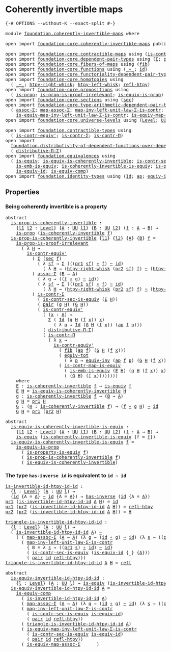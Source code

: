 # Coherently invertible maps

<pre class="Agda"><a id="39" class="Symbol">{-#</a> <a id="43" class="Keyword">OPTIONS</a> <a id="51" class="Pragma">--without-K</a> <a id="63" class="Pragma">--exact-split</a> <a id="77" class="Symbol">#-}</a>

<a id="82" class="Keyword">module</a> <a id="89" href="foundation.coherently-invertible-maps.html" class="Module">foundation.coherently-invertible-maps</a> <a id="127" class="Keyword">where</a>

<a id="134" class="Keyword">open</a> <a id="139" class="Keyword">import</a> <a id="146" href="foundation-core.coherently-invertible-maps.html" class="Module">foundation-core.coherently-invertible-maps</a> <a id="189" class="Keyword">public</a>

<a id="197" class="Keyword">open</a> <a id="202" class="Keyword">import</a> <a id="209" href="foundation-core.contractible-maps.html" class="Module">foundation-core.contractible-maps</a> <a id="243" class="Keyword">using</a> <a id="249" class="Symbol">(</a><a id="250" href="foundation-core.contractible-maps.html#3850" class="Function">is-contr-map-is-equiv</a><a id="271" class="Symbol">)</a>
<a id="273" class="Keyword">open</a> <a id="278" class="Keyword">import</a> <a id="285" href="foundation-core.dependent-pair-types.html" class="Module">foundation-core.dependent-pair-types</a> <a id="322" class="Keyword">using</a> <a id="328" class="Symbol">(</a><a id="329" href="foundation-core.dependent-pair-types.html#502" class="Record">Σ</a><a id="330" class="Symbol">;</a> <a id="332" href="foundation-core.dependent-pair-types.html#575" class="InductiveConstructor">pair</a><a id="336" class="Symbol">;</a> <a id="338" href="foundation-core.dependent-pair-types.html#592" class="Field">pr1</a><a id="341" class="Symbol">;</a> <a id="343" href="foundation-core.dependent-pair-types.html#604" class="Field">pr2</a><a id="346" class="Symbol">)</a>
<a id="348" class="Keyword">open</a> <a id="353" class="Keyword">import</a> <a id="360" href="foundation-core.fibers-of-maps.html" class="Module">foundation-core.fibers-of-maps</a> <a id="391" class="Keyword">using</a> <a id="397" class="Symbol">(</a><a id="398" href="foundation-core.fibers-of-maps.html#928" class="Function">fib</a><a id="401" class="Symbol">)</a>
<a id="403" class="Keyword">open</a> <a id="408" class="Keyword">import</a> <a id="415" href="foundation-core.functions.html" class="Module">foundation-core.functions</a> <a id="441" class="Keyword">using</a> <a id="447" class="Symbol">(</a><a id="448" href="foundation-core.functions.html#407" class="Function Operator">_∘_</a><a id="451" class="Symbol">;</a> <a id="453" href="foundation-core.functions.html#309" class="Function">id</a><a id="455" class="Symbol">)</a>
<a id="457" class="Keyword">open</a> <a id="462" class="Keyword">import</a> <a id="469" href="foundation-core.functoriality-dependent-pair-types.html" class="Module">foundation-core.functoriality-dependent-pair-types</a> <a id="520" class="Keyword">using</a> <a id="526" class="Symbol">(</a><a id="527" href="foundation-core.functoriality-dependent-pair-types.html#6804" class="Function">equiv-tot</a><a id="536" class="Symbol">)</a>
<a id="538" class="Keyword">open</a> <a id="543" class="Keyword">import</a> <a id="550" href="foundation-core.homotopies.html" class="Module">foundation-core.homotopies</a> <a id="577" class="Keyword">using</a>
  <a id="585" class="Symbol">(</a> <a id="587" href="foundation-core.homotopies.html#545" class="Function Operator">_~_</a><a id="590" class="Symbol">;</a> <a id="592" href="foundation-core.homotopies.html#1870" class="Function">htpy-right-whisk</a><a id="608" class="Symbol">;</a> <a id="610" href="foundation-core.homotopies.html#1665" class="Function">htpy-left-whisk</a><a id="625" class="Symbol">;</a> <a id="627" href="foundation-core.homotopies.html#710" class="Function">refl-htpy</a><a id="636" class="Symbol">)</a>
<a id="638" class="Keyword">open</a> <a id="643" class="Keyword">import</a> <a id="650" href="foundation-core.propositions.html" class="Module">foundation-core.propositions</a> <a id="679" class="Keyword">using</a>
  <a id="687" class="Symbol">(</a> <a id="689" href="foundation-core.propositions.html#1295" class="Function">is-prop</a><a id="696" class="Symbol">;</a> <a id="698" href="foundation-core.propositions.html#3209" class="Function">is-prop-is-proof-irrelevant</a><a id="725" class="Symbol">;</a> <a id="727" href="foundation-core.propositions.html#3682" class="Function">is-equiv-is-prop</a><a id="743" class="Symbol">)</a>
<a id="745" class="Keyword">open</a> <a id="750" class="Keyword">import</a> <a id="757" href="foundation-core.sections.html" class="Module">foundation-core.sections</a> <a id="782" class="Keyword">using</a> <a id="788" class="Symbol">(</a><a id="789" href="foundation-core.sections.html#521" class="Function">sec</a><a id="792" class="Symbol">)</a>
<a id="794" class="Keyword">open</a> <a id="799" class="Keyword">import</a> <a id="806" href="foundation-core.type-arithmetic-dependent-pair-types.html" class="Module">foundation-core.type-arithmetic-dependent-pair-types</a> <a id="859" class="Keyword">using</a>
  <a id="867" class="Symbol">(</a> <a id="869" href="foundation-core.type-arithmetic-dependent-pair-types.html#5662" class="Function">assoc-Σ</a><a id="876" class="Symbol">;</a> <a id="878" href="foundation-core.type-arithmetic-dependent-pair-types.html#4909" class="Function">map-assoc-Σ</a><a id="889" class="Symbol">;</a> <a id="891" href="foundation-core.type-arithmetic-dependent-pair-types.html#1626" class="Function">map-inv-left-unit-law-Σ-is-contr</a><a id="923" class="Symbol">;</a>
    <a id="929" href="foundation-core.type-arithmetic-dependent-pair-types.html#3265" class="Function">is-equiv-map-inv-left-unit-law-Σ-is-contr</a><a id="970" class="Symbol">;</a> <a id="972" href="foundation-core.type-arithmetic-dependent-pair-types.html#5476" class="Function">is-equiv-map-assoc-Σ</a><a id="992" class="Symbol">)</a>
<a id="994" class="Keyword">open</a> <a id="999" class="Keyword">import</a> <a id="1006" href="foundation-core.universe-levels.html" class="Module">foundation-core.universe-levels</a> <a id="1038" class="Keyword">using</a> <a id="1044" class="Symbol">(</a><a id="1045" href="Agda.Primitive.html#597" class="Postulate">Level</a><a id="1050" class="Symbol">;</a> <a id="1052" href="foundation-core.universe-levels.html#222" class="Primitive">UU</a><a id="1054" class="Symbol">)</a>

<a id="1057" class="Keyword">open</a> <a id="1062" class="Keyword">import</a> <a id="1069" href="foundation.contractible-types.html" class="Module">foundation.contractible-types</a> <a id="1099" class="Keyword">using</a>
  <a id="1107" class="Symbol">(</a> <a id="1109" href="foundation-core.contractible-types.html#3806" class="Function">is-contr-equiv&#39;</a><a id="1124" class="Symbol">;</a> <a id="1126" href="foundation-core.contractible-types.html#6252" class="Function">is-contr-Σ</a><a id="1136" class="Symbol">;</a> <a id="1138" href="foundation-core.contractible-types.html#6892" class="Function">is-contr-Π</a><a id="1148" class="Symbol">)</a>
<a id="1150" class="Keyword">open</a> <a id="1155" class="Keyword">import</a>
  <a id="1164" href="foundation.distributivity-of-dependent-functions-over-dependent-pairs.html" class="Module">foundation.distributivity-of-dependent-functions-over-dependent-pairs</a> <a id="1234" class="Keyword">using</a>
  <a id="1242" class="Symbol">(</a> <a id="1244" href="foundation.distributivity-of-dependent-functions-over-dependent-pairs.html#4401" class="Function">distributive-Π-Σ</a><a id="1260" class="Symbol">)</a>
<a id="1262" class="Keyword">open</a> <a id="1267" class="Keyword">import</a> <a id="1274" href="foundation.equivalences.html" class="Module">foundation.equivalences</a> <a id="1298" class="Keyword">using</a>
  <a id="1306" class="Symbol">(</a> <a id="1308" href="foundation-core.equivalences.html#1542" class="Function">is-equiv</a><a id="1316" class="Symbol">;</a> <a id="1318" href="foundation-core.equivalences.html#3828" class="Function">is-equiv-is-coherently-invertible</a><a id="1351" class="Symbol">;</a> <a id="1353" href="foundation.equivalences.html#11132" class="Function">is-contr-sec-is-equiv</a><a id="1374" class="Symbol">;</a>
    <a id="1380" href="foundation-core.equivalences.html#15392" class="Function">is-emb-is-equiv</a><a id="1395" class="Symbol">;</a> <a id="1397" href="foundation-core.equivalences.html#3630" class="Function">is-coherently-invertible-is-equiv</a><a id="1430" class="Symbol">;</a> <a id="1432" href="foundation.equivalences.html#12215" class="Function">is-property-is-equiv</a><a id="1452" class="Symbol">;</a>
    <a id="1458" href="foundation-core.equivalences.html#2309" class="Function">is-equiv-id</a><a id="1469" class="Symbol">;</a> <a id="1471" href="foundation-core.equivalences.html#7183" class="Function">is-equiv-comp</a><a id="1484" class="Symbol">)</a>
<a id="1486" class="Keyword">open</a> <a id="1491" class="Keyword">import</a> <a id="1498" href="foundation.identity-types.html" class="Module">foundation.identity-types</a> <a id="1524" class="Keyword">using</a> <a id="1530" class="Symbol">(</a><a id="1531" href="foundation-core.identity-types.html#641" class="Datatype">Id</a><a id="1533" class="Symbol">;</a> <a id="1535" href="foundation-core.identity-types.html#2853" class="Function">ap</a><a id="1537" class="Symbol">;</a> <a id="1539" href="foundation.identity-types.html#1216" class="Function">equiv-inv</a><a id="1548" class="Symbol">;</a> <a id="1550" href="foundation-core.identity-types.html#694" class="InductiveConstructor">refl</a><a id="1554" class="Symbol">)</a>
</pre>
## Properties

### Being coherently invertible is a property

<pre class="Agda"><a id="1631" class="Keyword">abstract</a>
  <a id="is-prop-is-coherently-invertible"></a><a id="1642" href="foundation.coherently-invertible-maps.html#1642" class="Function">is-prop-is-coherently-invertible</a> <a id="1675" class="Symbol">:</a>
    <a id="1681" class="Symbol">{</a><a id="1682" href="foundation.coherently-invertible-maps.html#1682" class="Bound">l1</a> <a id="1685" href="foundation.coherently-invertible-maps.html#1685" class="Bound">l2</a> <a id="1688" class="Symbol">:</a> <a id="1690" href="Agda.Primitive.html#597" class="Postulate">Level</a><a id="1695" class="Symbol">}</a> <a id="1697" class="Symbol">{</a><a id="1698" href="foundation.coherently-invertible-maps.html#1698" class="Bound">A</a> <a id="1700" class="Symbol">:</a> <a id="1702" href="foundation-core.universe-levels.html#222" class="Primitive">UU</a> <a id="1705" href="foundation.coherently-invertible-maps.html#1682" class="Bound">l1</a><a id="1707" class="Symbol">}</a> <a id="1709" class="Symbol">{</a><a id="1710" href="foundation.coherently-invertible-maps.html#1710" class="Bound">B</a> <a id="1712" class="Symbol">:</a> <a id="1714" href="foundation-core.universe-levels.html#222" class="Primitive">UU</a> <a id="1717" href="foundation.coherently-invertible-maps.html#1685" class="Bound">l2</a><a id="1719" class="Symbol">}</a> <a id="1721" class="Symbol">(</a><a id="1722" href="foundation.coherently-invertible-maps.html#1722" class="Bound">f</a> <a id="1724" class="Symbol">:</a> <a id="1726" href="foundation.coherently-invertible-maps.html#1698" class="Bound">A</a> <a id="1728" class="Symbol">→</a> <a id="1730" href="foundation.coherently-invertible-maps.html#1710" class="Bound">B</a><a id="1731" class="Symbol">)</a> <a id="1733" class="Symbol">→</a>
    <a id="1739" href="foundation-core.propositions.html#1295" class="Function">is-prop</a> <a id="1747" class="Symbol">(</a><a id="1748" href="foundation-core.coherently-invertible-maps.html#1466" class="Function">is-coherently-invertible</a> <a id="1773" href="foundation.coherently-invertible-maps.html#1722" class="Bound">f</a><a id="1774" class="Symbol">)</a>
  <a id="1778" href="foundation.coherently-invertible-maps.html#1642" class="Function">is-prop-is-coherently-invertible</a> <a id="1811" class="Symbol">{</a><a id="1812" href="foundation.coherently-invertible-maps.html#1812" class="Bound">l1</a><a id="1814" class="Symbol">}</a> <a id="1816" class="Symbol">{</a><a id="1817" href="foundation.coherently-invertible-maps.html#1817" class="Bound">l2</a><a id="1819" class="Symbol">}</a> <a id="1821" class="Symbol">{</a><a id="1822" href="foundation.coherently-invertible-maps.html#1822" class="Bound">A</a><a id="1823" class="Symbol">}</a> <a id="1825" class="Symbol">{</a><a id="1826" href="foundation.coherently-invertible-maps.html#1826" class="Bound">B</a><a id="1827" class="Symbol">}</a> <a id="1829" href="foundation.coherently-invertible-maps.html#1829" class="Bound">f</a> <a id="1831" class="Symbol">=</a>
    <a id="1837" href="foundation-core.propositions.html#3209" class="Function">is-prop-is-proof-irrelevant</a>
      <a id="1871" class="Symbol">(</a> <a id="1873" class="Symbol">λ</a> <a id="1875" href="foundation.coherently-invertible-maps.html#1875" class="Bound">H</a> <a id="1877" class="Symbol">→</a>
        <a id="1887" href="foundation-core.contractible-types.html#3806" class="Function">is-contr-equiv&#39;</a>
          <a id="1913" class="Symbol">(</a> <a id="1915" href="foundation-core.dependent-pair-types.html#502" class="Record">Σ</a> <a id="1917" class="Symbol">(</a><a id="1918" href="foundation-core.sections.html#521" class="Function">sec</a> <a id="1922" href="foundation.coherently-invertible-maps.html#1829" class="Bound">f</a><a id="1923" class="Symbol">)</a>
            <a id="1937" class="Symbol">(</a> <a id="1939" class="Symbol">λ</a> <a id="1941" href="foundation.coherently-invertible-maps.html#1941" class="Bound">sf</a> <a id="1944" class="Symbol">→</a> <a id="1946" href="foundation-core.dependent-pair-types.html#502" class="Record">Σ</a> <a id="1948" class="Symbol">(((</a><a id="1951" href="foundation-core.dependent-pair-types.html#592" class="Field">pr1</a> <a id="1955" href="foundation.coherently-invertible-maps.html#1941" class="Bound">sf</a><a id="1957" class="Symbol">)</a> <a id="1959" href="foundation-core.functions.html#407" class="Function Operator">∘</a> <a id="1961" href="foundation.coherently-invertible-maps.html#1829" class="Bound">f</a><a id="1962" class="Symbol">)</a> <a id="1964" href="foundation-core.homotopies.html#545" class="Function Operator">~</a> <a id="1966" href="foundation-core.functions.html#309" class="Function">id</a><a id="1968" class="Symbol">)</a>
              <a id="1984" class="Symbol">(</a> <a id="1986" class="Symbol">λ</a> <a id="1988" href="foundation.coherently-invertible-maps.html#1988" class="Bound">H</a> <a id="1990" class="Symbol">→</a> <a id="1992" class="Symbol">(</a><a id="1993" href="foundation-core.homotopies.html#1870" class="Function">htpy-right-whisk</a> <a id="2010" class="Symbol">(</a><a id="2011" href="foundation-core.dependent-pair-types.html#604" class="Field">pr2</a> <a id="2015" href="foundation.coherently-invertible-maps.html#1941" class="Bound">sf</a><a id="2017" class="Symbol">)</a> <a id="2019" href="foundation.coherently-invertible-maps.html#1829" class="Bound">f</a><a id="2020" class="Symbol">)</a> <a id="2022" href="foundation-core.homotopies.html#545" class="Function Operator">~</a> <a id="2024" class="Symbol">(</a><a id="2025" href="foundation-core.homotopies.html#1665" class="Function">htpy-left-whisk</a> <a id="2041" href="foundation.coherently-invertible-maps.html#1829" class="Bound">f</a> <a id="2043" href="foundation.coherently-invertible-maps.html#1988" class="Bound">H</a><a id="2044" class="Symbol">))))</a>
          <a id="2059" class="Symbol">(</a> <a id="2061" href="foundation-core.type-arithmetic-dependent-pair-types.html#5662" class="Function">assoc-Σ</a> <a id="2069" class="Symbol">(</a><a id="2070" href="foundation.coherently-invertible-maps.html#1826" class="Bound">B</a> <a id="2072" class="Symbol">→</a> <a id="2074" href="foundation.coherently-invertible-maps.html#1822" class="Bound">A</a><a id="2075" class="Symbol">)</a>
            <a id="2089" class="Symbol">(</a> <a id="2091" class="Symbol">λ</a> <a id="2093" href="foundation.coherently-invertible-maps.html#2093" class="Bound">g</a> <a id="2095" class="Symbol">→</a> <a id="2097" class="Symbol">((</a><a id="2099" href="foundation.coherently-invertible-maps.html#1829" class="Bound">f</a> <a id="2101" href="foundation-core.functions.html#407" class="Function Operator">∘</a> <a id="2103" href="foundation.coherently-invertible-maps.html#2093" class="Bound">g</a><a id="2104" class="Symbol">)</a> <a id="2106" href="foundation-core.homotopies.html#545" class="Function Operator">~</a> <a id="2108" href="foundation-core.functions.html#309" class="Function">id</a><a id="2110" class="Symbol">))</a>
            <a id="2125" class="Symbol">(</a> <a id="2127" class="Symbol">λ</a> <a id="2129" href="foundation.coherently-invertible-maps.html#2129" class="Bound">sf</a> <a id="2132" class="Symbol">→</a> <a id="2134" href="foundation-core.dependent-pair-types.html#502" class="Record">Σ</a> <a id="2136" class="Symbol">(((</a><a id="2139" href="foundation-core.dependent-pair-types.html#592" class="Field">pr1</a> <a id="2143" href="foundation.coherently-invertible-maps.html#2129" class="Bound">sf</a><a id="2145" class="Symbol">)</a> <a id="2147" href="foundation-core.functions.html#407" class="Function Operator">∘</a> <a id="2149" href="foundation.coherently-invertible-maps.html#1829" class="Bound">f</a><a id="2150" class="Symbol">)</a> <a id="2152" href="foundation-core.homotopies.html#545" class="Function Operator">~</a> <a id="2154" href="foundation-core.functions.html#309" class="Function">id</a><a id="2156" class="Symbol">)</a>
              <a id="2172" class="Symbol">(</a> <a id="2174" class="Symbol">λ</a> <a id="2176" href="foundation.coherently-invertible-maps.html#2176" class="Bound">H</a> <a id="2178" class="Symbol">→</a> <a id="2180" class="Symbol">(</a><a id="2181" href="foundation-core.homotopies.html#1870" class="Function">htpy-right-whisk</a> <a id="2198" class="Symbol">(</a><a id="2199" href="foundation-core.dependent-pair-types.html#604" class="Field">pr2</a> <a id="2203" href="foundation.coherently-invertible-maps.html#2129" class="Bound">sf</a><a id="2205" class="Symbol">)</a> <a id="2207" href="foundation.coherently-invertible-maps.html#1829" class="Bound">f</a><a id="2208" class="Symbol">)</a> <a id="2210" href="foundation-core.homotopies.html#545" class="Function Operator">~</a> <a id="2212" class="Symbol">(</a><a id="2213" href="foundation-core.homotopies.html#1665" class="Function">htpy-left-whisk</a> <a id="2229" href="foundation.coherently-invertible-maps.html#1829" class="Bound">f</a> <a id="2231" href="foundation.coherently-invertible-maps.html#2176" class="Bound">H</a><a id="2232" class="Symbol">))))</a>
          <a id="2247" class="Symbol">(</a> <a id="2249" href="foundation-core.contractible-types.html#6252" class="Function">is-contr-Σ</a>
            <a id="2272" class="Symbol">(</a> <a id="2274" href="foundation.equivalences.html#11132" class="Function">is-contr-sec-is-equiv</a> <a id="2296" class="Symbol">(</a><a id="2297" href="foundation.coherently-invertible-maps.html#2903" class="Function">E</a> <a id="2299" href="foundation.coherently-invertible-maps.html#1875" class="Bound">H</a><a id="2300" class="Symbol">))</a>
            <a id="2315" class="Symbol">(</a> <a id="2317" href="foundation-core.dependent-pair-types.html#575" class="InductiveConstructor">pair</a> <a id="2322" class="Symbol">(</a><a id="2323" href="foundation.coherently-invertible-maps.html#2997" class="Function">g</a> <a id="2325" href="foundation.coherently-invertible-maps.html#1875" class="Bound">H</a><a id="2326" class="Symbol">)</a> <a id="2328" class="Symbol">(</a><a id="2329" href="foundation.coherently-invertible-maps.html#3058" class="Function">G</a> <a id="2331" href="foundation.coherently-invertible-maps.html#1875" class="Bound">H</a><a id="2332" class="Symbol">))</a>
            <a id="2347" class="Symbol">(</a> <a id="2349" href="foundation-core.contractible-types.html#3806" class="Function">is-contr-equiv&#39;</a>
              <a id="2379" class="Symbol">(</a> <a id="2381" class="Symbol">(</a><a id="2382" href="foundation.coherently-invertible-maps.html#2382" class="Bound">x</a> <a id="2384" class="Symbol">:</a> <a id="2386" href="foundation.coherently-invertible-maps.html#1822" class="Bound">A</a><a id="2387" class="Symbol">)</a> <a id="2389" class="Symbol">→</a>
                <a id="2407" href="foundation-core.dependent-pair-types.html#502" class="Record">Σ</a> <a id="2409" class="Symbol">(</a> <a id="2411" href="foundation-core.identity-types.html#641" class="Datatype">Id</a> <a id="2414" class="Symbol">(</a><a id="2415" href="foundation.coherently-invertible-maps.html#2997" class="Function">g</a> <a id="2417" href="foundation.coherently-invertible-maps.html#1875" class="Bound">H</a> <a id="2419" class="Symbol">(</a><a id="2420" href="foundation.coherently-invertible-maps.html#1829" class="Bound">f</a> <a id="2422" href="foundation.coherently-invertible-maps.html#2382" class="Bound">x</a><a id="2423" class="Symbol">))</a> <a id="2426" href="foundation.coherently-invertible-maps.html#2382" class="Bound">x</a><a id="2427" class="Symbol">)</a>
                  <a id="2447" class="Symbol">(</a> <a id="2449" class="Symbol">λ</a> <a id="2451" href="foundation.coherently-invertible-maps.html#2451" class="Bound">p</a> <a id="2453" class="Symbol">→</a> <a id="2455" href="foundation-core.identity-types.html#641" class="Datatype">Id</a> <a id="2458" class="Symbol">(</a><a id="2459" href="foundation.coherently-invertible-maps.html#3058" class="Function">G</a> <a id="2461" href="foundation.coherently-invertible-maps.html#1875" class="Bound">H</a> <a id="2463" class="Symbol">(</a><a id="2464" href="foundation.coherently-invertible-maps.html#1829" class="Bound">f</a> <a id="2466" href="foundation.coherently-invertible-maps.html#2382" class="Bound">x</a><a id="2467" class="Symbol">))</a> <a id="2470" class="Symbol">(</a><a id="2471" href="foundation-core.identity-types.html#2853" class="Function">ap</a> <a id="2474" href="foundation.coherently-invertible-maps.html#1829" class="Bound">f</a> <a id="2476" href="foundation.coherently-invertible-maps.html#2451" class="Bound">p</a><a id="2477" class="Symbol">)))</a>
              <a id="2495" class="Symbol">(</a> <a id="2497" href="foundation.distributivity-of-dependent-functions-over-dependent-pairs.html#4401" class="Function">distributive-Π-Σ</a><a id="2513" class="Symbol">)</a>
              <a id="2529" class="Symbol">(</a> <a id="2531" href="foundation-core.contractible-types.html#6892" class="Function">is-contr-Π</a>
                <a id="2558" class="Symbol">(</a> <a id="2560" class="Symbol">λ</a> <a id="2562" href="foundation.coherently-invertible-maps.html#2562" class="Bound">x</a> <a id="2564" class="Symbol">→</a>
                  <a id="2584" href="foundation-core.contractible-types.html#3806" class="Function">is-contr-equiv&#39;</a>
                    <a id="2620" class="Symbol">(</a> <a id="2622" href="foundation-core.fibers-of-maps.html#928" class="Function">fib</a> <a id="2626" class="Symbol">(</a><a id="2627" href="foundation-core.identity-types.html#2853" class="Function">ap</a> <a id="2630" href="foundation.coherently-invertible-maps.html#1829" class="Bound">f</a><a id="2631" class="Symbol">)</a> <a id="2633" class="Symbol">(</a><a id="2634" href="foundation.coherently-invertible-maps.html#3058" class="Function">G</a> <a id="2636" href="foundation.coherently-invertible-maps.html#1875" class="Bound">H</a> <a id="2638" class="Symbol">(</a><a id="2639" href="foundation.coherently-invertible-maps.html#1829" class="Bound">f</a> <a id="2641" href="foundation.coherently-invertible-maps.html#2562" class="Bound">x</a><a id="2642" class="Symbol">)))</a>
                    <a id="2666" class="Symbol">(</a> <a id="2668" href="foundation-core.functoriality-dependent-pair-types.html#6804" class="Function">equiv-tot</a>
                      <a id="2700" class="Symbol">(</a> <a id="2702" class="Symbol">λ</a> <a id="2704" href="foundation.coherently-invertible-maps.html#2704" class="Bound">p</a> <a id="2706" class="Symbol">→</a> <a id="2708" href="foundation.identity-types.html#1216" class="Function">equiv-inv</a> <a id="2718" class="Symbol">(</a><a id="2719" href="foundation-core.identity-types.html#2853" class="Function">ap</a> <a id="2722" href="foundation.coherently-invertible-maps.html#1829" class="Bound">f</a> <a id="2724" href="foundation.coherently-invertible-maps.html#2704" class="Bound">p</a><a id="2725" class="Symbol">)</a> <a id="2727" class="Symbol">(</a><a id="2728" href="foundation.coherently-invertible-maps.html#3058" class="Function">G</a> <a id="2730" href="foundation.coherently-invertible-maps.html#1875" class="Bound">H</a> <a id="2732" class="Symbol">(</a><a id="2733" href="foundation.coherently-invertible-maps.html#1829" class="Bound">f</a> <a id="2735" href="foundation.coherently-invertible-maps.html#2562" class="Bound">x</a><a id="2736" class="Symbol">))))</a>
                    <a id="2761" class="Symbol">(</a> <a id="2763" href="foundation-core.contractible-maps.html#3850" class="Function">is-contr-map-is-equiv</a>
                      <a id="2807" class="Symbol">(</a> <a id="2809" href="foundation-core.equivalences.html#15392" class="Function">is-emb-is-equiv</a> <a id="2825" class="Symbol">(</a><a id="2826" href="foundation.coherently-invertible-maps.html#2903" class="Function">E</a> <a id="2828" href="foundation.coherently-invertible-maps.html#1875" class="Bound">H</a><a id="2829" class="Symbol">)</a> <a id="2831" class="Symbol">(</a><a id="2832" href="foundation.coherently-invertible-maps.html#2997" class="Function">g</a> <a id="2834" href="foundation.coherently-invertible-maps.html#1875" class="Bound">H</a> <a id="2836" class="Symbol">(</a><a id="2837" href="foundation.coherently-invertible-maps.html#1829" class="Bound">f</a> <a id="2839" href="foundation.coherently-invertible-maps.html#2562" class="Bound">x</a><a id="2840" class="Symbol">))</a> <a id="2843" href="foundation.coherently-invertible-maps.html#2562" class="Bound">x</a><a id="2844" class="Symbol">)</a>
                      <a id="2868" class="Symbol">(</a> <a id="2870" class="Symbol">(</a><a id="2871" href="foundation.coherently-invertible-maps.html#3058" class="Function">G</a> <a id="2873" href="foundation.coherently-invertible-maps.html#1875" class="Bound">H</a><a id="2874" class="Symbol">)</a> <a id="2876" class="Symbol">(</a><a id="2877" href="foundation.coherently-invertible-maps.html#1829" class="Bound">f</a> <a id="2879" href="foundation.coherently-invertible-maps.html#2562" class="Bound">x</a><a id="2880" class="Symbol">))))))))</a>
    <a id="2893" class="Keyword">where</a>
    <a id="2903" href="foundation.coherently-invertible-maps.html#2903" class="Function">E</a> <a id="2905" class="Symbol">:</a> <a id="2907" href="foundation-core.coherently-invertible-maps.html#1466" class="Function">is-coherently-invertible</a> <a id="2932" href="foundation.coherently-invertible-maps.html#1829" class="Bound">f</a> <a id="2934" class="Symbol">→</a> <a id="2936" href="foundation-core.equivalences.html#1542" class="Function">is-equiv</a> <a id="2945" href="foundation.coherently-invertible-maps.html#1829" class="Bound">f</a>
    <a id="2951" href="foundation.coherently-invertible-maps.html#2903" class="Function">E</a> <a id="2953" href="foundation.coherently-invertible-maps.html#2953" class="Bound">H</a> <a id="2955" class="Symbol">=</a> <a id="2957" href="foundation-core.equivalences.html#3828" class="Function">is-equiv-is-coherently-invertible</a> <a id="2991" href="foundation.coherently-invertible-maps.html#2953" class="Bound">H</a>
    <a id="2997" href="foundation.coherently-invertible-maps.html#2997" class="Function">g</a> <a id="2999" class="Symbol">:</a> <a id="3001" href="foundation-core.coherently-invertible-maps.html#1466" class="Function">is-coherently-invertible</a> <a id="3026" href="foundation.coherently-invertible-maps.html#1829" class="Bound">f</a> <a id="3028" class="Symbol">→</a> <a id="3030" class="Symbol">(</a><a id="3031" href="foundation.coherently-invertible-maps.html#1826" class="Bound">B</a> <a id="3033" class="Symbol">→</a> <a id="3035" href="foundation.coherently-invertible-maps.html#1822" class="Bound">A</a><a id="3036" class="Symbol">)</a>
    <a id="3042" href="foundation.coherently-invertible-maps.html#2997" class="Function">g</a> <a id="3044" href="foundation.coherently-invertible-maps.html#3044" class="Bound">H</a> <a id="3046" class="Symbol">=</a> <a id="3048" href="foundation-core.dependent-pair-types.html#592" class="Field">pr1</a> <a id="3052" href="foundation.coherently-invertible-maps.html#3044" class="Bound">H</a>
    <a id="3058" href="foundation.coherently-invertible-maps.html#3058" class="Function">G</a> <a id="3060" class="Symbol">:</a> <a id="3062" class="Symbol">(</a><a id="3063" href="foundation.coherently-invertible-maps.html#3063" class="Bound">H</a> <a id="3065" class="Symbol">:</a> <a id="3067" href="foundation-core.coherently-invertible-maps.html#1466" class="Function">is-coherently-invertible</a> <a id="3092" href="foundation.coherently-invertible-maps.html#1829" class="Bound">f</a><a id="3093" class="Symbol">)</a> <a id="3095" class="Symbol">→</a> <a id="3097" class="Symbol">(</a><a id="3098" href="foundation.coherently-invertible-maps.html#1829" class="Bound">f</a> <a id="3100" href="foundation-core.functions.html#407" class="Function Operator">∘</a> <a id="3102" href="foundation.coherently-invertible-maps.html#2997" class="Function">g</a> <a id="3104" href="foundation.coherently-invertible-maps.html#3063" class="Bound">H</a><a id="3105" class="Symbol">)</a> <a id="3107" href="foundation-core.homotopies.html#545" class="Function Operator">~</a> <a id="3109" href="foundation-core.functions.html#309" class="Function">id</a>
    <a id="3116" href="foundation.coherently-invertible-maps.html#3058" class="Function">G</a> <a id="3118" href="foundation.coherently-invertible-maps.html#3118" class="Bound">H</a> <a id="3120" class="Symbol">=</a> <a id="3122" href="foundation-core.dependent-pair-types.html#592" class="Field">pr1</a> <a id="3126" class="Symbol">(</a><a id="3127" href="foundation-core.dependent-pair-types.html#604" class="Field">pr2</a> <a id="3131" href="foundation.coherently-invertible-maps.html#3118" class="Bound">H</a><a id="3132" class="Symbol">)</a>

<a id="3135" class="Keyword">abstract</a>
  <a id="is-equiv-is-coherently-invertible-is-equiv"></a><a id="3146" href="foundation.coherently-invertible-maps.html#3146" class="Function">is-equiv-is-coherently-invertible-is-equiv</a> <a id="3189" class="Symbol">:</a>
    <a id="3195" class="Symbol">{</a><a id="3196" href="foundation.coherently-invertible-maps.html#3196" class="Bound">l1</a> <a id="3199" href="foundation.coherently-invertible-maps.html#3199" class="Bound">l2</a> <a id="3202" class="Symbol">:</a> <a id="3204" href="Agda.Primitive.html#597" class="Postulate">Level</a><a id="3209" class="Symbol">}</a> <a id="3211" class="Symbol">{</a><a id="3212" href="foundation.coherently-invertible-maps.html#3212" class="Bound">A</a> <a id="3214" class="Symbol">:</a> <a id="3216" href="foundation-core.universe-levels.html#222" class="Primitive">UU</a> <a id="3219" href="foundation.coherently-invertible-maps.html#3196" class="Bound">l1</a><a id="3221" class="Symbol">}</a> <a id="3223" class="Symbol">{</a><a id="3224" href="foundation.coherently-invertible-maps.html#3224" class="Bound">B</a> <a id="3226" class="Symbol">:</a> <a id="3228" href="foundation-core.universe-levels.html#222" class="Primitive">UU</a> <a id="3231" href="foundation.coherently-invertible-maps.html#3199" class="Bound">l2</a><a id="3233" class="Symbol">}</a> <a id="3235" class="Symbol">(</a><a id="3236" href="foundation.coherently-invertible-maps.html#3236" class="Bound">f</a> <a id="3238" class="Symbol">:</a> <a id="3240" href="foundation.coherently-invertible-maps.html#3212" class="Bound">A</a> <a id="3242" class="Symbol">→</a> <a id="3244" href="foundation.coherently-invertible-maps.html#3224" class="Bound">B</a><a id="3245" class="Symbol">)</a> <a id="3247" class="Symbol">→</a>
    <a id="3253" href="foundation-core.equivalences.html#1542" class="Function">is-equiv</a> <a id="3262" class="Symbol">(</a><a id="3263" href="foundation-core.equivalences.html#3630" class="Function">is-coherently-invertible-is-equiv</a> <a id="3297" class="Symbol">{</a><a id="3298" class="Argument">f</a> <a id="3300" class="Symbol">=</a> <a id="3302" href="foundation.coherently-invertible-maps.html#3236" class="Bound">f</a><a id="3303" class="Symbol">})</a>
  <a id="3308" href="foundation.coherently-invertible-maps.html#3146" class="Function">is-equiv-is-coherently-invertible-is-equiv</a> <a id="3351" href="foundation.coherently-invertible-maps.html#3351" class="Bound">f</a> <a id="3353" class="Symbol">=</a>
    <a id="3359" href="foundation-core.propositions.html#3682" class="Function">is-equiv-is-prop</a>
      <a id="3382" class="Symbol">(</a> <a id="3384" href="foundation.equivalences.html#12215" class="Function">is-property-is-equiv</a> <a id="3405" href="foundation.coherently-invertible-maps.html#3351" class="Bound">f</a><a id="3406" class="Symbol">)</a>
      <a id="3414" class="Symbol">(</a> <a id="3416" href="foundation.coherently-invertible-maps.html#1642" class="Function">is-prop-is-coherently-invertible</a> <a id="3449" href="foundation.coherently-invertible-maps.html#3351" class="Bound">f</a><a id="3450" class="Symbol">)</a>
      <a id="3458" class="Symbol">(</a> <a id="3460" href="foundation-core.equivalences.html#3828" class="Function">is-equiv-is-coherently-invertible</a><a id="3493" class="Symbol">)</a>
</pre>
### The type `has-inverse id` is equivalent to `id ~ id`

<pre class="Agda"><a id="is-invertible-id-htpy-id-id"></a><a id="3566" href="foundation.coherently-invertible-maps.html#3566" class="Function">is-invertible-id-htpy-id-id</a> <a id="3594" class="Symbol">:</a>
  <a id="3598" class="Symbol">{</a><a id="3599" href="foundation.coherently-invertible-maps.html#3599" class="Bound">l</a> <a id="3601" class="Symbol">:</a> <a id="3603" href="Agda.Primitive.html#597" class="Postulate">Level</a><a id="3608" class="Symbol">}</a> <a id="3610" class="Symbol">(</a><a id="3611" href="foundation.coherently-invertible-maps.html#3611" class="Bound">A</a> <a id="3613" class="Symbol">:</a> <a id="3615" href="foundation-core.universe-levels.html#222" class="Primitive">UU</a> <a id="3618" href="foundation.coherently-invertible-maps.html#3599" class="Bound">l</a><a id="3619" class="Symbol">)</a> <a id="3621" class="Symbol">→</a>
  <a id="3625" class="Symbol">(</a><a id="3626" href="foundation-core.functions.html#309" class="Function">id</a> <a id="3629" class="Symbol">{</a><a id="3630" class="Argument">A</a> <a id="3632" class="Symbol">=</a> <a id="3634" href="foundation.coherently-invertible-maps.html#3611" class="Bound">A</a><a id="3635" class="Symbol">}</a> <a id="3637" href="foundation-core.homotopies.html#545" class="Function Operator">~</a> <a id="3639" href="foundation-core.functions.html#309" class="Function">id</a> <a id="3642" class="Symbol">{</a><a id="3643" class="Argument">A</a> <a id="3645" class="Symbol">=</a> <a id="3647" href="foundation.coherently-invertible-maps.html#3611" class="Bound">A</a><a id="3648" class="Symbol">})</a> <a id="3651" class="Symbol">→</a> <a id="3653" href="foundation-core.coherently-invertible-maps.html#1168" class="Function">has-inverse</a> <a id="3665" class="Symbol">(</a><a id="3666" href="foundation-core.functions.html#309" class="Function">id</a> <a id="3669" class="Symbol">{</a><a id="3670" class="Argument">A</a> <a id="3672" class="Symbol">=</a> <a id="3674" href="foundation.coherently-invertible-maps.html#3611" class="Bound">A</a><a id="3675" class="Symbol">})</a>
<a id="3678" href="foundation-core.dependent-pair-types.html#592" class="Field">pr1</a> <a id="3682" class="Symbol">(</a><a id="3683" href="foundation.coherently-invertible-maps.html#3566" class="Function">is-invertible-id-htpy-id-id</a> <a id="3711" href="foundation.coherently-invertible-maps.html#3711" class="Bound">A</a> <a id="3713" href="foundation.coherently-invertible-maps.html#3713" class="Bound">H</a><a id="3714" class="Symbol">)</a> <a id="3716" class="Symbol">=</a> <a id="3718" href="foundation-core.functions.html#309" class="Function">id</a>
<a id="3721" href="foundation-core.dependent-pair-types.html#592" class="Field">pr1</a> <a id="3725" class="Symbol">(</a><a id="3726" href="foundation-core.dependent-pair-types.html#604" class="Field">pr2</a> <a id="3730" class="Symbol">(</a><a id="3731" href="foundation.coherently-invertible-maps.html#3566" class="Function">is-invertible-id-htpy-id-id</a> <a id="3759" href="foundation.coherently-invertible-maps.html#3759" class="Bound">A</a> <a id="3761" href="foundation.coherently-invertible-maps.html#3761" class="Bound">H</a><a id="3762" class="Symbol">))</a> <a id="3765" class="Symbol">=</a> <a id="3767" href="foundation-core.homotopies.html#710" class="Function">refl-htpy</a>
<a id="3777" href="foundation-core.dependent-pair-types.html#604" class="Field">pr2</a> <a id="3781" class="Symbol">(</a><a id="3782" href="foundation-core.dependent-pair-types.html#604" class="Field">pr2</a> <a id="3786" class="Symbol">(</a><a id="3787" href="foundation.coherently-invertible-maps.html#3566" class="Function">is-invertible-id-htpy-id-id</a> <a id="3815" href="foundation.coherently-invertible-maps.html#3815" class="Bound">A</a> <a id="3817" href="foundation.coherently-invertible-maps.html#3817" class="Bound">H</a><a id="3818" class="Symbol">))</a> <a id="3821" class="Symbol">=</a> <a id="3823" href="foundation.coherently-invertible-maps.html#3817" class="Bound">H</a>

<a id="triangle-is-invertible-id-htpy-id-id"></a><a id="3826" href="foundation.coherently-invertible-maps.html#3826" class="Function">triangle-is-invertible-id-htpy-id-id</a> <a id="3863" class="Symbol">:</a>
  <a id="3867" class="Symbol">{</a><a id="3868" href="foundation.coherently-invertible-maps.html#3868" class="Bound">l</a> <a id="3870" class="Symbol">:</a> <a id="3872" href="Agda.Primitive.html#597" class="Postulate">Level</a><a id="3877" class="Symbol">}</a> <a id="3879" class="Symbol">(</a><a id="3880" href="foundation.coherently-invertible-maps.html#3880" class="Bound">A</a> <a id="3882" class="Symbol">:</a> <a id="3884" href="foundation-core.universe-levels.html#222" class="Primitive">UU</a> <a id="3887" href="foundation.coherently-invertible-maps.html#3868" class="Bound">l</a><a id="3888" class="Symbol">)</a> <a id="3890" class="Symbol">→</a>
  <a id="3894" class="Symbol">(</a> <a id="3896" href="foundation.coherently-invertible-maps.html#3566" class="Function">is-invertible-id-htpy-id-id</a> <a id="3924" href="foundation.coherently-invertible-maps.html#3880" class="Bound">A</a><a id="3925" class="Symbol">)</a> <a id="3927" href="foundation-core.homotopies.html#545" class="Function Operator">~</a>
    <a id="3933" class="Symbol">(</a> <a id="3935" class="Symbol">(</a> <a id="3937" href="foundation-core.type-arithmetic-dependent-pair-types.html#4909" class="Function">map-assoc-Σ</a> <a id="3949" class="Symbol">(</a><a id="3950" href="foundation.coherently-invertible-maps.html#3880" class="Bound">A</a> <a id="3952" class="Symbol">→</a> <a id="3954" href="foundation.coherently-invertible-maps.html#3880" class="Bound">A</a><a id="3955" class="Symbol">)</a> <a id="3957" class="Symbol">(λ</a> <a id="3960" href="foundation.coherently-invertible-maps.html#3960" class="Bound">g</a> <a id="3962" class="Symbol">→</a> <a id="3964" class="Symbol">(</a><a id="3965" href="foundation-core.functions.html#309" class="Function">id</a> <a id="3968" href="foundation-core.functions.html#407" class="Function Operator">∘</a> <a id="3970" href="foundation.coherently-invertible-maps.html#3960" class="Bound">g</a><a id="3971" class="Symbol">)</a> <a id="3973" href="foundation-core.homotopies.html#545" class="Function Operator">~</a> <a id="3975" href="foundation-core.functions.html#309" class="Function">id</a><a id="3977" class="Symbol">)</a> <a id="3979" class="Symbol">(λ</a> <a id="3982" href="foundation.coherently-invertible-maps.html#3982" class="Bound">s</a> <a id="3984" class="Symbol">→</a> <a id="3986" class="Symbol">((</a><a id="3988" href="foundation-core.dependent-pair-types.html#592" class="Field">pr1</a> <a id="3992" href="foundation.coherently-invertible-maps.html#3982" class="Bound">s</a><a id="3993" class="Symbol">)</a> <a id="3995" href="foundation-core.functions.html#407" class="Function Operator">∘</a> <a id="3997" href="foundation-core.functions.html#309" class="Function">id</a><a id="3999" class="Symbol">)</a> <a id="4001" href="foundation-core.homotopies.html#545" class="Function Operator">~</a> <a id="4003" href="foundation-core.functions.html#309" class="Function">id</a><a id="4005" class="Symbol">))</a> <a id="4008" href="foundation-core.functions.html#407" class="Function Operator">∘</a>
      <a id="4016" class="Symbol">(</a> <a id="4018" href="foundation-core.type-arithmetic-dependent-pair-types.html#1626" class="Function">map-inv-left-unit-law-Σ-is-contr</a>
        <a id="4059" class="Symbol">{</a> <a id="4061" class="Argument">B</a> <a id="4063" class="Symbol">=</a> <a id="4065" class="Symbol">λ</a> <a id="4067" href="foundation.coherently-invertible-maps.html#4067" class="Bound">s</a> <a id="4069" class="Symbol">→</a> <a id="4071" class="Symbol">((</a><a id="4073" href="foundation-core.dependent-pair-types.html#592" class="Field">pr1</a> <a id="4077" href="foundation.coherently-invertible-maps.html#4067" class="Bound">s</a><a id="4078" class="Symbol">)</a> <a id="4080" href="foundation-core.functions.html#407" class="Function Operator">∘</a> <a id="4082" href="foundation-core.functions.html#309" class="Function">id</a><a id="4084" class="Symbol">)</a> <a id="4086" href="foundation-core.homotopies.html#545" class="Function Operator">~</a> <a id="4088" href="foundation-core.functions.html#309" class="Function">id</a><a id="4090" class="Symbol">}</a>
        <a id="4100" class="Symbol">(</a> <a id="4102" href="foundation.equivalences.html#11132" class="Function">is-contr-sec-is-equiv</a> <a id="4124" class="Symbol">(</a><a id="4125" href="foundation-core.equivalences.html#2309" class="Function">is-equiv-id</a> <a id="4137" class="Symbol">{_}</a> <a id="4141" class="Symbol">{</a><a id="4142" href="foundation.coherently-invertible-maps.html#3880" class="Bound">A</a><a id="4143" class="Symbol">}))</a>
        <a id="4155" class="Symbol">(</a> <a id="4157" href="foundation-core.dependent-pair-types.html#575" class="InductiveConstructor">pair</a> <a id="4162" href="foundation-core.functions.html#309" class="Function">id</a> <a id="4165" href="foundation-core.homotopies.html#710" class="Function">refl-htpy</a><a id="4174" class="Symbol">)))</a>
<a id="4178" href="foundation.coherently-invertible-maps.html#3826" class="Function">triangle-is-invertible-id-htpy-id-id</a> <a id="4215" href="foundation.coherently-invertible-maps.html#4215" class="Bound">A</a> <a id="4217" href="foundation.coherently-invertible-maps.html#4217" class="Bound">H</a> <a id="4219" class="Symbol">=</a> <a id="4221" href="foundation-core.identity-types.html#694" class="InductiveConstructor">refl</a>

<a id="4227" class="Keyword">abstract</a>
  <a id="is-equiv-invertible-id-htpy-id-id"></a><a id="4238" href="foundation.coherently-invertible-maps.html#4238" class="Function">is-equiv-invertible-id-htpy-id-id</a> <a id="4272" class="Symbol">:</a>
    <a id="4278" class="Symbol">{</a><a id="4279" href="foundation.coherently-invertible-maps.html#4279" class="Bound">l</a> <a id="4281" class="Symbol">:</a> <a id="4283" href="Agda.Primitive.html#597" class="Postulate">Level</a><a id="4288" class="Symbol">}</a> <a id="4290" class="Symbol">(</a><a id="4291" href="foundation.coherently-invertible-maps.html#4291" class="Bound">A</a> <a id="4293" class="Symbol">:</a> <a id="4295" href="foundation-core.universe-levels.html#222" class="Primitive">UU</a> <a id="4298" href="foundation.coherently-invertible-maps.html#4279" class="Bound">l</a><a id="4299" class="Symbol">)</a> <a id="4301" class="Symbol">→</a> <a id="4303" href="foundation-core.equivalences.html#1542" class="Function">is-equiv</a> <a id="4312" class="Symbol">(</a><a id="4313" href="foundation.coherently-invertible-maps.html#3566" class="Function">is-invertible-id-htpy-id-id</a> <a id="4341" href="foundation.coherently-invertible-maps.html#4291" class="Bound">A</a><a id="4342" class="Symbol">)</a>
  <a id="4346" href="foundation.coherently-invertible-maps.html#4238" class="Function">is-equiv-invertible-id-htpy-id-id</a> <a id="4380" href="foundation.coherently-invertible-maps.html#4380" class="Bound">A</a> <a id="4382" class="Symbol">=</a>
    <a id="4388" href="foundation-core.equivalences.html#7183" class="Function">is-equiv-comp</a>
      <a id="4408" class="Symbol">(</a> <a id="4410" href="foundation.coherently-invertible-maps.html#3566" class="Function">is-invertible-id-htpy-id-id</a> <a id="4438" href="foundation.coherently-invertible-maps.html#4380" class="Bound">A</a><a id="4439" class="Symbol">)</a>
      <a id="4447" class="Symbol">(</a> <a id="4449" href="foundation-core.type-arithmetic-dependent-pair-types.html#4909" class="Function">map-assoc-Σ</a> <a id="4461" class="Symbol">(</a><a id="4462" href="foundation.coherently-invertible-maps.html#4380" class="Bound">A</a> <a id="4464" class="Symbol">→</a> <a id="4466" href="foundation.coherently-invertible-maps.html#4380" class="Bound">A</a><a id="4467" class="Symbol">)</a> <a id="4469" class="Symbol">(λ</a> <a id="4472" href="foundation.coherently-invertible-maps.html#4472" class="Bound">g</a> <a id="4474" class="Symbol">→</a> <a id="4476" class="Symbol">(</a><a id="4477" href="foundation-core.functions.html#309" class="Function">id</a> <a id="4480" href="foundation-core.functions.html#407" class="Function Operator">∘</a> <a id="4482" href="foundation.coherently-invertible-maps.html#4472" class="Bound">g</a><a id="4483" class="Symbol">)</a> <a id="4485" href="foundation-core.homotopies.html#545" class="Function Operator">~</a> <a id="4487" href="foundation-core.functions.html#309" class="Function">id</a><a id="4489" class="Symbol">)</a> <a id="4491" class="Symbol">(λ</a> <a id="4494" href="foundation.coherently-invertible-maps.html#4494" class="Bound">s</a> <a id="4496" class="Symbol">→</a> <a id="4498" class="Symbol">((</a><a id="4500" href="foundation-core.dependent-pair-types.html#592" class="Field">pr1</a> <a id="4504" href="foundation.coherently-invertible-maps.html#4494" class="Bound">s</a><a id="4505" class="Symbol">)</a> <a id="4507" href="foundation-core.functions.html#407" class="Function Operator">∘</a> <a id="4509" href="foundation-core.functions.html#309" class="Function">id</a><a id="4511" class="Symbol">)</a> <a id="4513" href="foundation-core.homotopies.html#545" class="Function Operator">~</a> <a id="4515" href="foundation-core.functions.html#309" class="Function">id</a><a id="4517" class="Symbol">))</a>
      <a id="4526" class="Symbol">(</a> <a id="4528" href="foundation-core.type-arithmetic-dependent-pair-types.html#1626" class="Function">map-inv-left-unit-law-Σ-is-contr</a>
        <a id="4569" class="Symbol">(</a> <a id="4571" href="foundation.equivalences.html#11132" class="Function">is-contr-sec-is-equiv</a> <a id="4593" href="foundation-core.equivalences.html#2309" class="Function">is-equiv-id</a><a id="4604" class="Symbol">)</a>
        <a id="4614" class="Symbol">(</a> <a id="4616" href="foundation-core.dependent-pair-types.html#575" class="InductiveConstructor">pair</a> <a id="4621" href="foundation-core.functions.html#309" class="Function">id</a> <a id="4624" href="foundation-core.homotopies.html#710" class="Function">refl-htpy</a><a id="4633" class="Symbol">))</a>
      <a id="4642" class="Symbol">(</a> <a id="4644" href="foundation.coherently-invertible-maps.html#3826" class="Function">triangle-is-invertible-id-htpy-id-id</a> <a id="4681" href="foundation.coherently-invertible-maps.html#4380" class="Bound">A</a><a id="4682" class="Symbol">)</a>
      <a id="4690" class="Symbol">(</a> <a id="4692" href="foundation-core.type-arithmetic-dependent-pair-types.html#3265" class="Function">is-equiv-map-inv-left-unit-law-Σ-is-contr</a>
        <a id="4742" class="Symbol">(</a> <a id="4744" href="foundation.equivalences.html#11132" class="Function">is-contr-sec-is-equiv</a> <a id="4766" href="foundation-core.equivalences.html#2309" class="Function">is-equiv-id</a><a id="4777" class="Symbol">)</a>
        <a id="4787" class="Symbol">(</a> <a id="4789" href="foundation-core.dependent-pair-types.html#575" class="InductiveConstructor">pair</a> <a id="4794" href="foundation-core.functions.html#309" class="Function">id</a> <a id="4797" href="foundation-core.homotopies.html#710" class="Function">refl-htpy</a><a id="4806" class="Symbol">))</a>
      <a id="4815" class="Symbol">(</a> <a id="4817" href="foundation-core.type-arithmetic-dependent-pair-types.html#5476" class="Function">is-equiv-map-assoc-Σ</a> <a id="4838" class="Symbol">_</a> <a id="4840" class="Symbol">_</a> <a id="4842" class="Symbol">_)</a>
</pre>